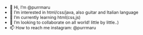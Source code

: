 - 👋 Hi, I’m @purrmaru
- 👀 I’m interested in html/css/java, also guitar and Italian language
- 🌱 I’m currently learning html(css,js)
- 💞️ I’m looking to collaborate on all world! little by little..)
- 📫 How to reach me instagram: @purrmaru

<!---
purrmaru/purrmaru is a ✨ special ✨ repository because its `README.md` (this file) appears on your GitHub profile.
You can click the Preview link to take a look at your changes.
--->
